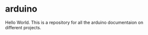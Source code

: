 # arduino
Hello World. This is a repository for all the arduino documentaion on different projects.
